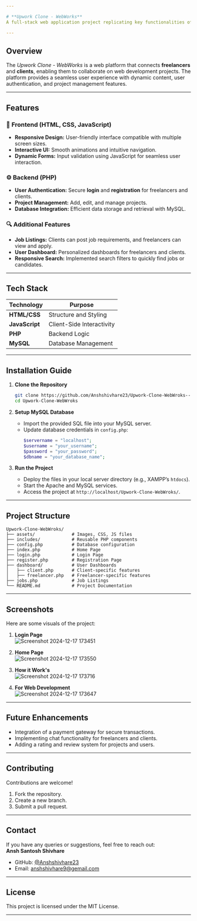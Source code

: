 ```yaml
---

# **Upwork Clone - WebWorks**  
A full-stack web application project replicating key functionalities of Upwork, built using **HTML**, **CSS**, **JavaScript**, and **PHP**.

---
```


## **Overview**  
The *Upwork Clone - WebWorks* is a web platform that connects **freelancers** and **clients**, enabling them to collaborate on web development projects. The platform provides a seamless user experience with dynamic content, user authentication, and project management features.

---

## **Features**  

### 🎨 **Frontend (HTML, CSS, JavaScript)**  
- **Responsive Design:** User-friendly interface compatible with multiple screen sizes.  
- **Interactive UI:** Smooth animations and intuitive navigation.  
- **Dynamic Forms:** Input validation using JavaScript for seamless user interaction.  

### ⚙️ **Backend (PHP)**  
- **User Authentication:** Secure **login** and **registration** for freelancers and clients.  
- **Project Management:** Add, edit, and manage projects.  
- **Database Integration:** Efficient data storage and retrieval with MySQL.  

### 🔍 **Additional Features**  
- **Job Listings:** Clients can post job requirements, and freelancers can view and apply.  
- **User Dashboard:** Personalized dashboards for freelancers and clients.  
- **Responsive Search:** Implemented search filters to quickly find jobs or candidates.

---

## **Tech Stack**  
| **Technology** | **Purpose**              |
|-----------------|--------------------------|
| **HTML/CSS**   | Structure and Styling    |
| **JavaScript** | Client-Side Interactivity |
| **PHP**        | Backend Logic            |
| **MySQL**      | Database Management      |

---

## **Installation Guide**  

1. **Clone the Repository**  
   ```bash
   git clone https://github.com/Anshshivhare23/Upwork-Clone-WebWroks--Html-CSS-JavaScript-PHP-Project.git
   cd Upwork-Clone-WebWroks
   ```

2. **Setup MySQL Database**  
   - Import the provided SQL file into your MySQL server.  
   - Update database credentials in `config.php`:  
     ```php
     $servername = "localhost";
     $username = "your_username";
     $password = "your_password";
     $dbname = "your_database_name";
     ```

3. **Run the Project**  
   - Deploy the files in your local server directory (e.g., XAMPP’s `htdocs`).  
   - Start the Apache and MySQL services.  
   - Access the project at `http://localhost/Upwork-Clone-WebWroks/`.

---

## **Project Structure**  
```plaintext
Upwork-Clone-WebWroks/
├── assets/              # Images, CSS, JS files
├── includes/            # Reusable PHP components
├── config.php           # Database configuration
├── index.php            # Home Page
├── login.php            # Login Page
├── register.php         # Registration Page
├── dashboard/           # User Dashboards
│   ├── client.php       # Client-specific features
│   ├── freelancer.php   # Freelancer-specific features
├── jobs.php             # Job Listings
└── README.md            # Project Documentation
```

---

## **Screenshots**  
Here are some visuals of the project:

1. **Login Page**  
   ![Screenshot 2024-12-17 173451](https://github.com/user-attachments/assets/3a5d4690-6849-4228-bbbc-b41fba231ce4)


2. **Home Page**  
   ![Screenshot 2024-12-17 173550](https://github.com/user-attachments/assets/dad9d52d-fd45-4f35-9718-95f533f6b0d4)


3. **How it Work's**  
   ![Screenshot 2024-12-17 173716](https://github.com/user-attachments/assets/8cccd9ed-d9ca-40f3-a662-8ee51926313b)

4. **For Web Development**  
   ![Screenshot 2024-12-17 173647](https://github.com/user-attachments/assets/521d30a4-2767-498f-b334-7cadfbcbef9b)

---

## **Future Enhancements**  
- Integration of a payment gateway for secure transactions.  
- Implementing chat functionality for freelancers and clients.  
- Adding a rating and review system for projects and users.  

---

## **Contributing**  
Contributions are welcome!  
1. Fork the repository.  
2. Create a new branch.  
3. Submit a pull request.  

---

## **Contact**  
If you have any queries or suggestions, feel free to reach out:  
**Ansh Santosh Shivhare**  
- GitHub: [@Anshshivhare23](https://github.com/Anshshivhare23)  
- Email: anshshivhare9@gemail.com

---

## **License**  
This project is licensed under the MIT License.  

---
